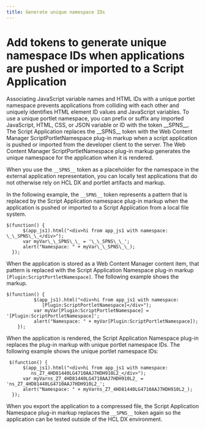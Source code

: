 ```yaml
---
title: Generate unique namespace IDs
---
```


# Add tokens to generate unique namespace IDs when applications are pushed or imported to a Script Application

Associating JavaScript variable names and HTML IDs with a unique portlet namespace prevents applications from colliding with each other and uniquely identifies HTML element ID values and JavaScript variables. To use a unique portlet namespace, you can prefix or suffix any imported JavaScript, HTML, CSS, or JSON variable or ID with the token \_\_SPNS\_\_. The Script Application replaces the \_\_SPNS\_\_ token with the Web Content Manager ScriptPortletNamespace plug-in markup when a script application is pushed or imported from the developer client to the server. The Web Content Manager ScriptPortletNamespace plug-in markup generates the unique namespace for the application when it is rendered.

When you use the `__SPNS__` token as a placeholder for the namespace in the external application representation, you can locally test applications that do not otherwise rely on HCL DX and portlet artifacts and markup.

In the following example, the `__SPNS__` token represents a pattern that is replaced by the Script Application namespace plug-in markup when the application is pushed or imported to a Script Application from a local file system.

```
$(function() {
      $(app_js1).html("<div>hi from app_js1 with namespace: \_\_SPNS\_\_</div>");
      var myVar\_\_SPNS\_\_ = '\_\_SPNS\_\_';
      alert("Namespace: " + myVar\_\_SPNS\_\_);
  });
```

When the application is stored as a Web Content Manager content item, that pattern is replaced with the Script Application Namespace plug-in markup `[Plugin:ScriptPortletNamespace]`. The following example shows the markup.

```
$(function() {
          $(app_js1).html("<div>hi from app_js1 with namespace: 
             [Plugin:ScriptPortletNamespace]</div>");
          var myVar[Plugin:ScriptPortletNamespace] = '[Plugin:ScriptPortletNamespace]';
          alert("Namespace: " + myVar[Plugin:ScriptPortletNamespace]);
    });
```

When the application is rendered, the Script Application Namespace plug-in replaces the plug-in markup with unique portlet namespace IDs. The following example shows the unique portlet namespace IDs:

```
 $(function() {
      $(app_js1).html("<div>hi from app_js1 with namespace: 
         ns_Z7_4HD81440LG4710AAJ7HDH910L2_</div>");
      var myVarns_Z7_4HD81440LG4710AAJ7HDH910L2_ = 'ns_Z7_4HD81440LG4710AAJ7HDH910L2_';
      alert("Namespace: " + myVarns_Z7_4HD81440LG4710AAJ7HDH910L2_);
  });
```

When you export the application to a compressed file, the Script Application Namespace plug-in markup replaces the `__SPNS__` token again so the application can be tested outside of the HCL DX environment.


